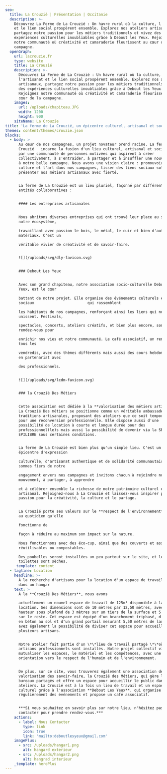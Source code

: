 ```yaml
---
seo:
  title: La Crouzié | Présentation | Occitanie
  description: >-
    Découvrez La Ferme de La Crouzié : Un havre rural où la culture, l'artisanat
    et le lien social prospèrent ensemble. Explorez nos ateliers artisanaux,
    partagez notre passion pour les métiers traditionnels et vivez des
    expériences culturelles inoubliables grâce à Debout les Yeux. Rejoignez
    notre communauté où créativité et camaraderie fleurissent au cœur de la
    campagne.
  openGraph:
    url: lacrouzie.fr
    type: website
    title: La Crouzié
    description: >-
      Découvrez La Ferme de La Crouzié : Un havre rural où la culture,
      l'artisanat et le lien social prospèrent ensemble. Explorez nos ateliers
      artisanaux, partagez notre passion pour les métiers traditionnels et vivez
      des expériences culturelles inoubliables grâce à Debout les Yeux.
      Rejoignez notre communauté où créativité et camaraderie fleurissent au
      cœur de la campagne.
    images:
      url: /uploads/chapiteau.JPG
      width: 1200
      height: 900
    siteName: La Crouzie
title: 'La ferme de La Crouzié, un épicentre culturel, artisanal et social'
themes: content/themes/crouzie.json
blocks:
  - body: >
      Au cœur de nos campagnes, un projet novateur prend racine. La ferme de La
      Crouzié   incarne la fusion d'un lieu culturel, artisanal et social, porté
      par une communauté de personnes motivées qui aspirent à créer
      collectivement, à s'entraider, à partager et à insuffler une nouvelle vie
      à notre belle campagne. Nous avons une vision claire : promouvoir la
      culture et l'art dans nos campagnes, tisser des liens sociaux solides et
      présenter nos métiers artisanaux avec fierté.


      La ferme de La Crouzié est un lieu pluriel, façonné par différentes
      entités collaboratives :


      #### Les entreprises artisanales


      Nous abritons diverses entreprises qui ont trouvé leur place au sein de
      notre écosystème,

      travaillant avec passion le bois, le métal, le cuir et bien d'autres
      matériaux. C'est un

      véritable vivier de créativité et de savoir-faire.


      ![](/uploads/svg/dly-favicon.svg)


      ### Debout Les Yeux


      Avec son grand chapiteau, notre association socio-culturelle Debout Les
      Yeux, est le cœur

      battant de notre projet. Elle organise des événements culturels et
      sociaux                        qui rassemblent

      les habitants de nos campagnes, renforçant ainsi les liens qui nous
      unissent. Festivals,

      spectacles, concerts, ateliers créatifs, et bien plus encore, sont au
      rendez-vous pour

      enrichir nos vies et notre communauté. Le café associatif, un rendez-vous
      tous les

      vendredis, avec des thèmes différents mais aussi des cours hebdomadaires
      en partenariat avec

      des professionnels.


      ![](/uploads/svg/lcdm-favicon.svg)


      ### la Crouzié Des Métiers


      Cette association est dédiée à la **valorisation des métiers artisanaux**.
      La Crouzié Des métiers se positionne comme un véritable ambassadeur de nos
      traditions artisanales, proposant des ateliers que ce soit temporaire ou
      pour une reconversion professionnelle. Elle dispose aussi d'une
      possibilité de location à courte et longue durée pour des
      professionnel(le)s mais aussi la possibilité de devenir via la SPI
      EPILIBRE sous certaines conditions.


      La ferme de La Crouzié est bien plus qu'un simple lieu. C'est un véritable
      épicentre d'expression

      culturelle, d'artisanat authentique et de solidarité communautaire. Nous
      sommes fiers de notre

      engagement envers nos campagnes et invitons chacun à rejoindre notre
      mouvement, à partager, à apprendre

      et à célébrer ensemble la richesse de notre patrimoine culturel et
      artisanal. Rejoignez-nous à La Crouzié et laissez-vous inspirer par notre
      passion pour la créativité, la culture et le partage.


      La Crouzié porte ses valeurs sur le **respect de l'environnement**. C'est
      au quotidien qu'elle

      fonctionne de

      façon à réduire au maximum son impact sur la nature.

      Nous fonctionnons avec des éco-cup, ainsi que des couverts et assiettes
      réutilisables ou compostables.

      Des poubelles seront installées un peu partout sur le site, et les
      toilettes sont sèches.
    _template: content
  - tagline: Location
    headline: >-
      À la recherche d'artisans pour la location d'un espace de travail partagé
      dans un hangar 
    text: >
      À la **Crouzié Des Métiers**, nous avons

      actuellement un nouvel espace de travail de 125m² disponible à la
      location. Ses dimensions sont de 10 mètres par 12,50 mètres, avec une
      hauteur sous plafond de 3 mètres sur un tiers de la surface et 5 mètres
      sur le reste. Cet espace est équipé d'un branchement triphasé, d'une dalle
      en béton au sol et d'un grand portail mesurant 5,50 mètres de large. Vous
      avez également la possibilité de diviser cet espace pour accueillir
      plusieurs artisans.


      Notre atelier fait partie d'un \*\*lieu de travail partagé \*\*où d'autres
      artisans professionnels sont installés. Notre projet collectif vise à
      mutualiser les espaces, le matériel et les compétences, avec une forte
      orientation vers le respect de l'humain et de l'environnement.


      De plus, sur ce site, vous trouverez également une association dédiée à la
      valorisation des savoir-faire, la Crouzié des Métiers, qui gère les
      bureaux partagés et offre un espace pour accueillir le public dans les
      ateliers. La Crouzié est à la fois un lieu de travail et un espace
      culturel grâce à l'association **Debout Les Yeux**, qui organise
      régulièrement des événements et propose un café associatif.


      ***Si vous souhaitez en savoir plus sur notre lieu, n'hésitez pas à nous
      contacter pour prendre rendez-vous.***
    actions:
      - label: Nous Contacter
        type: link
        icon: true
        link: 'mailto:deboutlesyeux@gmail.com'
    imagePlus:
      - src: /uploads/hangar1.png
        alt: hangard exterieur
      - src: /uploads/hangar2.png
        alt: hangrad interieur
    _template: heroPlus
---
```


